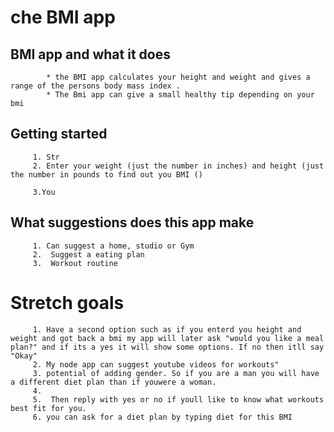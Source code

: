 # che BMI app


## BMI app and what it does
            * the BMI app calculates your height and weight and gives a range of the persons body mass index .
            * The Bmi app can give a small healthy tip depending on your bmi

## Getting started
         1. Str
         2. Enter your weight (just the number in inches) and height (just the number in pounds to find out you BMI ()
        
         3.You
         



## What suggestions does this app make
         1. Can suggest a home, studio or Gym 
         2.  Suggest a eating plan
         3.  Workout routine
   

# Stretch goals

         1. Have a second option such as if you enterd you height and weight and got back a bmi my app will later ask "would you like a meal plan?" and if its a yes it will show some options. If no then itll say "Okay"
         2. My node app can suggest youtube videos for workouts"
         3. potential of adding gender. So if you are a man you will have a different diet plan than if youwere a woman.
         4. 
         5.  Then reply with yes or no if youll like to know what workouts best fit for you.
         6. you can ask for a diet plan by typing diet for this BMI